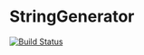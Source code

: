 # StringGenerator

[![Build Status](https://travis-ci.org/Aliabdennadher/exoPSR.svg?branch=master)](https://travis-ci.org/Aliabdennadher/exoPSRNAL)